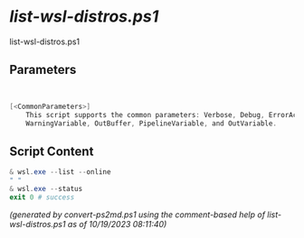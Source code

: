 *list-wsl-distros.ps1*
================

list-wsl-distros.ps1 


Parameters
----------
```powershell


[<CommonParameters>]
    This script supports the common parameters: Verbose, Debug, ErrorAction, ErrorVariable, WarningAction, 
    WarningVariable, OutBuffer, PipelineVariable, and OutVariable.
```

Script Content
--------------
```powershell
& wsl.exe --list --online
" "
& wsl.exe --status
exit 0 # success
```

*(generated by convert-ps2md.ps1 using the comment-based help of list-wsl-distros.ps1 as of 10/19/2023 08:11:40)*
